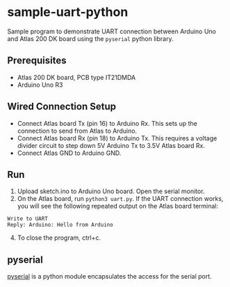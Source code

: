 # sample-uart-python
Sample program to demonstrate UART connection between Arduino Uno and Atlas 200 DK board using the `pyserial` python library.

## Prerequisites
- Atlas 200 DK board, PCB type IT21DMDA
- Arduino Uno R3

## Wired Connection Setup
- Connect Atlas board Tx (pin 16) to Arduino Rx. This sets up the connection to send from Atlas to Arduino.
- Connect Atlas board Rx (pin 18) to Arduino Tx. This requires a voltage divider circuit to step down 5V Arduino Tx to 3.5V Atlas board Rx. 
- Connect Atlas GND to Arduino GND. 

## Run
1. Upload sketch.ino to Arduino Uno board. Open the serial monitor. 
2. On the Atlas board, run `python3 uart.py`. If the UART connection works, you will see the following repeated output on the Atlas board terminal:

```
Write to UART
Reply: Arduino: Hello from Arduino

```
4. To close the program, ctrl+c. 


## pyserial
[pyserial](https://pyserial.readthedocs.io/en/latest/) is a python module encapsulates the access for the serial port.

